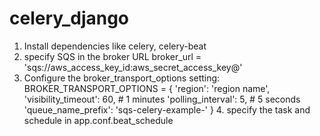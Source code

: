 # celery_django
1. Install dependencies like celery, celery-beat
2. specify SQS in the broker URL  broker_url = 'sqs://aws_access_key_id:aws_secret_access_key@'                    
3. Configure the broker_transport_options setting:                                                                       
 BROKER_TRANSPORT_OPTIONS = {
    'region': 'region name',
    'visibility_timeout': 60,  # 1 minutes
    'polling_interval': 5,     # 5 seconds
    'queue_name_prefix': 'sqs-celery-example-'
}                                                                                                                                                                                                      4.  specify the task and schedule in app.conf.beat_schedule  
